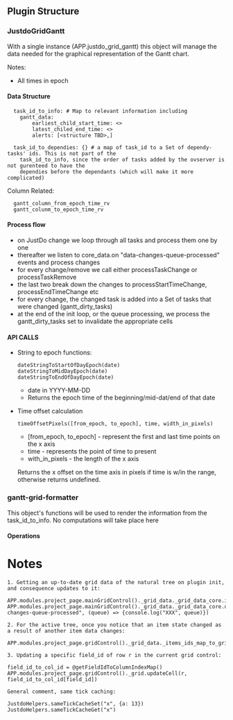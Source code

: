 ## Plugin Structure

### JustdoGridGantt

With a single instance (APP.justdo_grid_gantt) this object will manage the data needed for the 
graphical representation of the Gantt chart. 

Notes:
* All times in epoch

#### Data Structure
      task_id_to_info: # Map to relevant information including                    
        gantt_data:
            earliest_child_start_time: <>
            latest_chiled_end_time: <>
            alerts: [<structure TBD>,]
      
      task_id_to_dependies: {} # a map of task_id to a Set of dependy-tasks' ids. This is not part of the 
        task_id_to_info, since the order of tasks added by the ovserver is not gurenteed to have the 
        dependies before the dependants (which will make it more complicated)  
      
Column Related:

      gantt_column_from_epoch_time_rv
      gantt_colunm_to_epoch_time_rv
            
      
      
          
#### Process flow
* on JustDo change we loop through all tasks and process them one by one
* thereafter we listen to core_data.on "data-changes-queue-processed" events and process changes
* for every change/remove we call either processTaskChange or processTaskRemove
* the last two break down the changes to processStartTimeChange, processEndTimeChange etc
* for every change, the changed task is added into a Set of tasks that were changed (gantt_dirty_tasks)
* at the end of the init loop, or the queue processing, we process the gantt_dirty_tasks set
  to invalidate the appropriate cells
  


#### API CALLS

* String to epoch functions:

      dateStringToStartOfDayEpoch(date)
      dateStringToMidDayEpoch(date)
      dateStringToEndOfDayEpoch(date)      
    
  * date in YYYY-MM-DD 
  * Returns the epoch time of the beginning/mid-dat/end of that date
  
* Time offset calculation

      timeOffsetPixels([from_epoch, to_epoch], time, width_in_pixels)
      
  * [from_epoch, to_epoch] - represent the first and last time points on the x axis
  * time - represents the point of time to present
  * with_in_pixels - the length of the x axis
  
  Returns the x offset on the time axis in pixels if time is w/in the range, otherwise 
  returns undefined.
  
   
 
 
### gantt-grid-formatter

This object's functions will be used to render the information from the task_id_to_info. No computations
will take place here
 

#### Operations


# Notes
```
1. Getting an up-to-date grid data of the natural tree on plugin init, and consequence updates to it:

APP.modules.project_page.mainGridControl()._grid_data._grid_data_core.items_by_id
APP.modules.project_page.mainGridControl()._grid_data._grid_data_core.on("data-changes-queue-processed", (queue) => {console.log("XXX", queue)})

2. For the active tree, once you notice that an item state changed as a result of another item data changes:

APP.modules.project_page.gridControl()._grid_data._items_ids_map_to_grid_tree_indices

3. Updating a specific field_id of row r in the current grid control:

field_id_to_col_id = @getFieldIdToColumnIndexMap()
APP.modules.project_page.gridControl()._grid.updateCell(r, field_id_to_col_id[field_id])

General comment, same tick caching:

JustdoHelpers.sameTickCacheSet("x", {a: 13})
JustdoHelpers.sameTickCacheGet("x")
```

